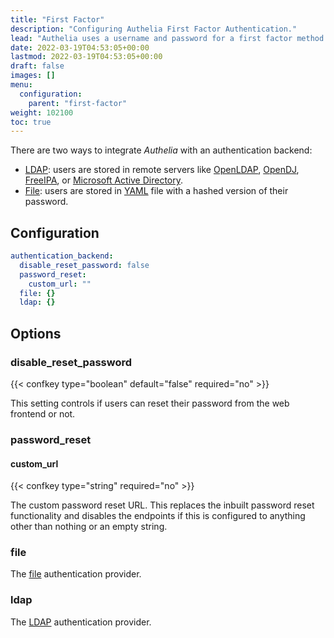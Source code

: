 ```yaml
---
title: "First Factor"
description: "Configuring Authelia First Factor Authentication."
lead: "Authelia uses a username and password for a first factor method. This section describes configuring this."
date: 2022-03-19T04:53:05+00:00
lastmod: 2022-03-19T04:53:05+00:00
draft: false
images: []
menu:
  configuration:
    parent: "first-factor"
weight: 102100
toc: true
---
```


There are two ways to integrate _Authelia_ with an authentication backend:

* [LDAP](ldap.md): users are stored in remote servers like [OpenLDAP], [OpenDJ], [FreeIPA], or
  [Microsoft Active Directory].
* [File](file.md): users are stored in [YAML] file with a hashed version of their password.

## Configuration

```yaml
authentication_backend:
  disable_reset_password: false
  password_reset:
    custom_url: ""
  file: {}
  ldap: {}
```

## Options

### disable_reset_password

{{< confkey type="boolean" default="false" required="no" >}}

This setting controls if users can reset their password from the web frontend or not.

### password_reset

#### custom_url

{{< confkey type="string" required="no" >}}

The custom password reset URL. This replaces the inbuilt password reset functionality and disables the endpoints if
this is configured to anything other than nothing or an empty string.

### file

The [file](file.md) authentication provider.

### ldap

The [LDAP](ldap.md) authentication provider.

[OpenLDAP]: https://www.openldap.org/
[OpenDJ]: https://www.openidentityplatform.org/opendj
[FreeIPA]: https://www.freeipa.org/
[Microsoft Active Directory]: https://docs.microsoft.com/en-us/windows-server/identity/ad-ds/ad-ds-getting-started
[YAML]: https://yaml.org/
